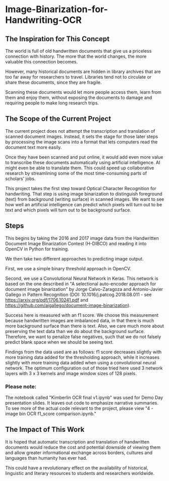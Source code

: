 # Image-Binarization-for-Handwriting-OCR


## The Inspiration for This Concept

The world is full of old handwritten documents that give us a priceless connection with history. The more that the world changes, the more valuable this connection becomes.

However, many historical documents are hidden in library archives that are too far away for researchers to travel. Libraries tend not to circulate or share these documents, since they are fragile.

Scanning these documents would let more people access them, learn from them and enjoy them, without exposing the documents to damage and requiring people to make long research trips.


## The Scope of the Current Project

The current project does not attempt the transcription and translation of scanned document images.  Instead, it sets the stage for those later steps by processing the image scans into a format that lets computers read the document text more easily.

Once they have been scanned and put online, it would add even more value to transcribe these documents automatically using artificial intelligence. AI might even be able to translate them. This could speed up collaborative research by streamlining some of the most time-consuming parts of scholars' jobs.

This project takes the first step toward Optical Character Recognition for handwriting.  That step is using image binarization to distinguish foreground (text) from background (writing surface) in scanned images.  We want to see how well an artificial intelligence can predict which pixels will turn out to be text and which pixels will turn out to be background surface.


## Steps

This begins by taking the 2016 and 2017 image data from the Handwritten Document Image Binarization Contest (H-DIBCO) and reading it into OpenCV in Python for training.  

We then take two different approaches to predicting image output.

First, we use a simple binary threshold approach in OpenCV.

Second, we use a Convolutional Neural Network in Keras.  This network is based on the one described in "A selectional auto-encoder approach for document image binarization" by Jorge Calvo-Zaragoza and Antonio-Javier Gallego in Pattern Recognition (DOI: 10.1016/j.patcog.2018.08.011 - see https://arxiv.org/pdf/1706.10241.pdf and https://github.com/ajgallego/document-image-binarization).

Success here is measured with an f1 score.  We choose this measurement because handwritten images are imbalanced data, in that there is much more background surface than there is text.  Also, we care much more about preserving the text data than we do about the background surface.  Therefore, we want to penalize false negatives, such that we do not falsely predict blank space when we should be seeing text.

Findings from the data used are as follows: f1 score decreases slightly with more training data added for the thresholding approach, while it increases slightly with more training data added when using a convolutional neural network.  The optimum configuration out of those tried here used 3 network layers with 3 x 3 kernels and image window sizes of 128 pixels.


### Please note:

The notebook called "Kimberlin OCR final v1.ipynb" was used for Demo Day presentation slides.  It leaves out code to emphasize narrative summaries.  To see more of the actual code relevant to the project, please view "4 - image bin OCR f1_score comparison.ipynb."



## The Impact of This Work

It is hoped that automatic transcription and translation of handwritten documents would reduce the cost and potential downside of viewing them and allow greater informational exchange across borders, cultures and languages than humanity has ever had.

This could have a revolutionary effect on the availability of historical, linguistic and literary resources to students and researchers worldwide.
